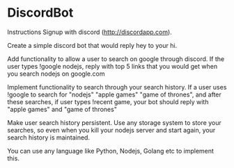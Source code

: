 # DiscordBot

Instructions
Signup with discord (http://discordapp.com).

Create a simple discord bot that would reply hey to your hi.

Add functionality to allow a user to search on google through discord. If the user types !google nodejs, reply with top 5 links that you would get when you search nodejs on google.com

Implement functionality to search through your search history. If a user uses !google to search for "nodejs" "apple games" "game of thrones", and after these searches, if user types !recent game, your bot should reply with "apple games" and "game of thrones"

Make user search history persistent. Use any storage system to store your searches, so even when you kill your nodejs server and start again, your search history is maintained.

You can use any language like Python, Nodejs, Golang etc to implement this.
